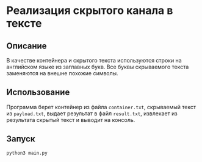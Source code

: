 # Реализация скрытого канала в тексте

## Описание
В качестве контейнера и скрытого текста используются строки на английском языке из заглавных букв. Все буквы скрываемого текста заменяются на внешне похожие символы.

## Использование
Программа берет контейнер из файла `container.txt`, скрываемый текст из `payload.txt`, выдает результат в файл `result.txt`, извлекает из результата скрытый текст и выводит на консоль.

## Запуск
`python3 main.py`
